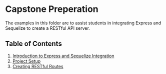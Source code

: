 # Capstone Preperation

The examples in this folder are to assist students in integrating Express and Sequelize to create a RESTful API server. 

## Table of Contents

1. [Introduction to Express and Sequelize Integration](01-intro-to-express-with-sequelize)
2. [Project Setup](02-project-setup)
3. [Creating RESTful Routes](03-creating-restful-routes)